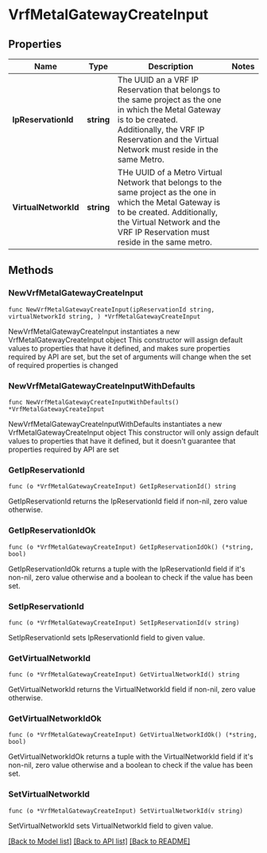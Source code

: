 # VrfMetalGatewayCreateInput

## Properties

Name | Type | Description | Notes
------------ | ------------- | ------------- | -------------
**IpReservationId** | **string** | The UUID an a VRF IP Reservation that belongs to the same project as the one in which the Metal Gateway is to be created. Additionally, the VRF IP Reservation and the Virtual Network must reside in the same Metro. | 
**VirtualNetworkId** | **string** | THe UUID of a Metro Virtual Network that belongs to the same project as the one in which the Metal Gateway is to be created. Additionally, the Virtual Network and the VRF IP Reservation must reside in the same metro. | 

## Methods

### NewVrfMetalGatewayCreateInput

`func NewVrfMetalGatewayCreateInput(ipReservationId string, virtualNetworkId string, ) *VrfMetalGatewayCreateInput`

NewVrfMetalGatewayCreateInput instantiates a new VrfMetalGatewayCreateInput object
This constructor will assign default values to properties that have it defined,
and makes sure properties required by API are set, but the set of arguments
will change when the set of required properties is changed

### NewVrfMetalGatewayCreateInputWithDefaults

`func NewVrfMetalGatewayCreateInputWithDefaults() *VrfMetalGatewayCreateInput`

NewVrfMetalGatewayCreateInputWithDefaults instantiates a new VrfMetalGatewayCreateInput object
This constructor will only assign default values to properties that have it defined,
but it doesn't guarantee that properties required by API are set

### GetIpReservationId

`func (o *VrfMetalGatewayCreateInput) GetIpReservationId() string`

GetIpReservationId returns the IpReservationId field if non-nil, zero value otherwise.

### GetIpReservationIdOk

`func (o *VrfMetalGatewayCreateInput) GetIpReservationIdOk() (*string, bool)`

GetIpReservationIdOk returns a tuple with the IpReservationId field if it's non-nil, zero value otherwise
and a boolean to check if the value has been set.

### SetIpReservationId

`func (o *VrfMetalGatewayCreateInput) SetIpReservationId(v string)`

SetIpReservationId sets IpReservationId field to given value.


### GetVirtualNetworkId

`func (o *VrfMetalGatewayCreateInput) GetVirtualNetworkId() string`

GetVirtualNetworkId returns the VirtualNetworkId field if non-nil, zero value otherwise.

### GetVirtualNetworkIdOk

`func (o *VrfMetalGatewayCreateInput) GetVirtualNetworkIdOk() (*string, bool)`

GetVirtualNetworkIdOk returns a tuple with the VirtualNetworkId field if it's non-nil, zero value otherwise
and a boolean to check if the value has been set.

### SetVirtualNetworkId

`func (o *VrfMetalGatewayCreateInput) SetVirtualNetworkId(v string)`

SetVirtualNetworkId sets VirtualNetworkId field to given value.



[[Back to Model list]](../README.md#documentation-for-models) [[Back to API list]](../README.md#documentation-for-api-endpoints) [[Back to README]](../README.md)


